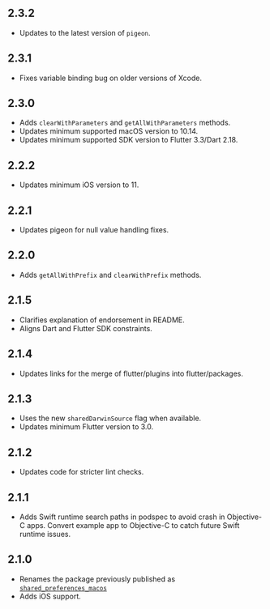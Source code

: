 ## 2.3.2

* Updates to the latest version of `pigeon`.

## 2.3.1

* Fixes variable binding bug on older versions of Xcode.

## 2.3.0

* Adds `clearWithParameters` and `getAllWithParameters` methods.
* Updates minimum supported macOS version to 10.14.
* Updates minimum supported SDK version to Flutter 3.3/Dart 2.18.

## 2.2.2

* Updates minimum iOS version to 11.

## 2.2.1

* Updates pigeon for null value handling fixes.

## 2.2.0

* Adds `getAllWithPrefix` and `clearWithPrefix` methods.

## 2.1.5

* Clarifies explanation of endorsement in README.
* Aligns Dart and Flutter SDK constraints.

## 2.1.4

* Updates links for the merge of flutter/plugins into flutter/packages.

## 2.1.3

* Uses the new `sharedDarwinSource` flag when available.
* Updates minimum Flutter version to 3.0.

## 2.1.2

* Updates code for stricter lint checks.

## 2.1.1

* Adds Swift runtime search paths in podspec to avoid crash in Objective-C apps.
  Convert example app to Objective-C to catch future Swift runtime issues.

## 2.1.0

* Renames the package previously published as
  [`shared_preferences_macos`](https://pub.dev/packages/shared_preferences_macos)
* Adds iOS support.
